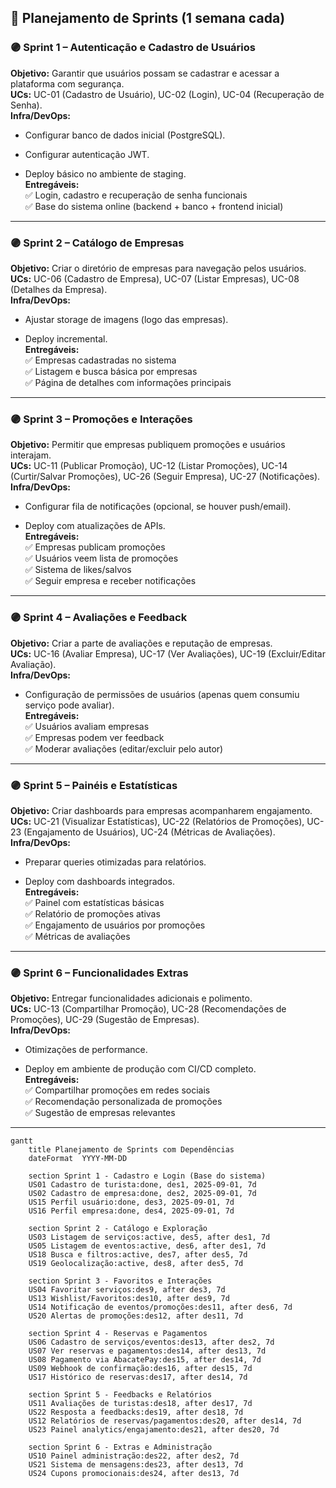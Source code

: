 ## 📌 Planejamento de Sprints (1 semana cada)

### 🟣 Sprint 1 – Autenticação e Cadastro de Usuários

**Objetivo:** Garantir que usuários possam se cadastrar e acessar a plataforma com segurança.  
**UCs:** UC-01 (Cadastro de Usuário), UC-02 (Login), UC-04 (Recuperação de Senha).  
**Infra/DevOps:**

- Configurar banco de dados inicial (PostgreSQL).
    
- Configurar autenticação JWT.
    
- Deploy básico no ambiente de staging.  
    **Entregáveis:**  
    ✅ Login, cadastro e recuperação de senha funcionais  
    ✅ Base do sistema online (backend + banco + frontend inicial)
    

---

### 🟣 Sprint 2 – Catálogo de Empresas

**Objetivo:** Criar o diretório de empresas para navegação pelos usuários.  
**UCs:** UC-06 (Cadastro de Empresa), UC-07 (Listar Empresas), UC-08 (Detalhes da Empresa).  
**Infra/DevOps:**

- Ajustar storage de imagens (logo das empresas).
    
- Deploy incremental.  
    **Entregáveis:**  
    ✅ Empresas cadastradas no sistema  
    ✅ Listagem e busca básica por empresas  
    ✅ Página de detalhes com informações principais
    

---

### 🟣 Sprint 3 – Promoções e Interações

**Objetivo:** Permitir que empresas publiquem promoções e usuários interajam.  
**UCs:** UC-11 (Publicar Promoção), UC-12 (Listar Promoções), UC-14 (Curtir/Salvar Promoções), UC-26 (Seguir Empresa), UC-27 (Notificações).  
**Infra/DevOps:**

- Configurar fila de notificações (opcional, se houver push/email).
    
- Deploy com atualizações de APIs.  
    **Entregáveis:**  
    ✅ Empresas publicam promoções  
    ✅ Usuários veem lista de promoções  
    ✅ Sistema de likes/salvos  
    ✅ Seguir empresa e receber notificações
    

---

### 🟣 Sprint 4 – Avaliações e Feedback

**Objetivo:** Criar a parte de avaliações e reputação de empresas.  
**UCs:** UC-16 (Avaliar Empresa), UC-17 (Ver Avaliações), UC-19 (Excluir/Editar Avaliação).  
**Infra/DevOps:**

- Configuração de permissões de usuários (apenas quem consumiu serviço pode avaliar).  
    **Entregáveis:**  
    ✅ Usuários avaliam empresas  
    ✅ Empresas podem ver feedback  
    ✅ Moderar avaliações (editar/excluir pelo autor)
    

---

### 🟣 Sprint 5 – Painéis e Estatísticas

**Objetivo:** Criar dashboards para empresas acompanharem engajamento.  
**UCs:** UC-21 (Visualizar Estatísticas), UC-22 (Relatórios de Promoções), UC-23 (Engajamento de Usuários), UC-24 (Métricas de Avaliações).  
**Infra/DevOps:**

- Preparar queries otimizadas para relatórios.
    
- Deploy com dashboards integrados.  
    **Entregáveis:**  
    ✅ Painel com estatísticas básicas  
    ✅ Relatório de promoções ativas  
    ✅ Engajamento de usuários por promoções  
    ✅ Métricas de avaliações
    

---

### 🟣 Sprint 6 – Funcionalidades Extras

**Objetivo:** Entregar funcionalidades adicionais e polimento.  
**UCs:** UC-13 (Compartilhar Promoção), UC-28 (Recomendações de Promoções), UC-29 (Sugestão de Empresas).  
**Infra/DevOps:**

- Otimizações de performance.
    
- Deploy em ambiente de produção com CI/CD completo.  
    **Entregáveis:**  
    ✅ Compartilhar promoções em redes sociais  
    ✅ Recomendação personalizada de promoções  
    ✅ Sugestão de empresas relevantes

---

```mermaid
gantt
    title Planejamento de Sprints com Dependências
    dateFormat  YYYY-MM-DD

    section Sprint 1 - Cadastro e Login (Base do sistema)
    US01 Cadastro de turista:done, des1, 2025-09-01, 7d
    US02 Cadastro de empresa:done, des2, 2025-09-01, 7d
    US15 Perfil usuário:done, des3, 2025-09-01, 7d
    US16 Perfil empresa:done, des4, 2025-09-01, 7d

    section Sprint 2 - Catálogo e Exploração
    US03 Listagem de serviços:active, des5, after des1, 7d
    US05 Listagem de eventos:active, des6, after des1, 7d
    US18 Busca e filtros:active, des7, after des5, 7d
    US19 Geolocalização:active, des8, after des5, 7d

    section Sprint 3 - Favoritos e Interações
    US04 Favoritar serviços:des9, after des3, 7d
    US13 Wishlist/Favoritos:des10, after des9, 7d
    US14 Notificação de eventos/promoções:des11, after des6, 7d
    US20 Alertas de promoções:des12, after des11, 7d

    section Sprint 4 - Reservas e Pagamentos
    US06 Cadastro de serviços/eventos:des13, after des2, 7d
    US07 Ver reservas e pagamentos:des14, after des13, 7d
    US08 Pagamento via AbacatePay:des15, after des14, 7d
    US09 Webhook de confirmação:des16, after des15, 7d
    US17 Histórico de reservas:des17, after des14, 7d

    section Sprint 5 - Feedbacks e Relatórios
    US11 Avaliações de turistas:des18, after des17, 7d
    US22 Resposta a feedbacks:des19, after des18, 7d
    US12 Relatórios de reservas/pagamentos:des20, after des14, 7d
    US23 Painel analytics/engajamento:des21, after des20, 7d

    section Sprint 6 - Extras e Administração
    US10 Painel administração:des22, after des2, 7d
    US21 Sistema de mensagens:des23, after des13, 7d
    US24 Cupons promocionais:des24, after des13, 7d

```